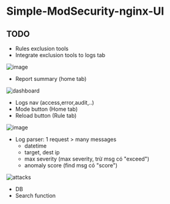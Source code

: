 # Simple-ModSecurity-nginx-UI

## TODO
+ Rules exclusion tools
+ Integrate exclusion tools to logs tab

![image](https://github.com/user-attachments/assets/df21a142-a4d2-42da-9781-03accfc7438c)

+ Report summary (home tab)
  
![dashboard](https://github.com/user-attachments/assets/5f295df6-4aa5-4b00-8223-b511e3268664)

+ Logs nav (access,error,audit,..)
+ Mode button (Home tab)
+ Reload button (Rule tab)

![image](https://github.com/user-attachments/assets/2b5b6480-76cf-4c1d-9edc-33af6aaf80c3)

+ Log parser: 1 request > many messages
  - datetime
  - target, dest ip
  - max severity (max severity, trừ msg có "exceed")
  - anomaly score (find msg có "score")

![attacks](https://github.com/user-attachments/assets/aff42930-f1d3-4add-b981-2f1f56786ba3)

+ DB
+ Search function


